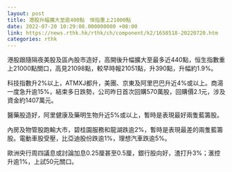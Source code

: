 ```yaml
---
layout: post
title: 港股升幅擴大至逾400點　恒指重上21000點
date: 2022-07-20 10:29:08.000000000 +08:00
link: https://news.rthk.hk/rthk/ch/component/k2/1658518-20220720.htm
categories: rthk
---
```


港股跟隨隔夜美股及區內股市造好，高開後升幅擴大至最多近440點，恒生指數重上21000點關口，高見21098點，較早時報21051點，升390點，升幅約1.9%。

科技指數升2%以上，ATMXJ都升，美團、京東及阿里巴巴升近4%或以上。商湯一度急升逾15%，結束多日跌勢，公司昨日首次回購570萬股，回購價2.1元，涉及資金約1407萬元。

醫藥股造好，阿里健康及藥明生物升近5%或以上，暫時是表現最好兩隻藍籌股。

內房及物管股跑輸大市，碧桂園服務和龍湖跌逾2%，暫時是表現最差的兩隻藍籌股。電動車股受壓，比亞迪股份跌逾1%，理想汽車跌逾5%。

歐洲央行周四議息或討論加息0.25厘甚至0.5厘，銀行股向好，渣打升3%；滙控升逾1%，上試50元關口。
